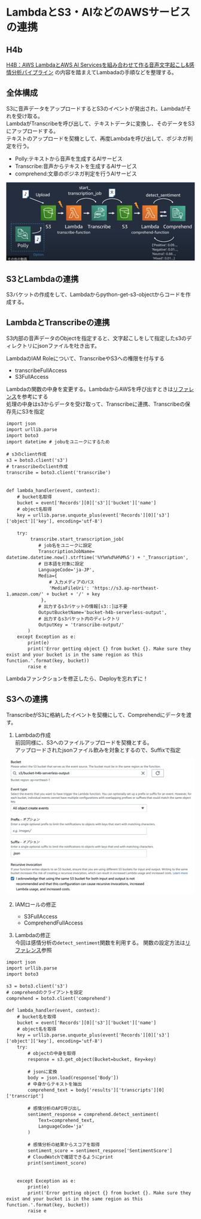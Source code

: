 
# LambdaとS3・AIなどのAWSサービスの連携
## H4b
[H4B：AWS LambdaとAWS AI Servicesを組み合わせて作る音声文字起こし&感情分析パイプライン](https://pages.awscloud.com/JAPAN-event-OE-Hands-on-for-Beginners-Serverless-3-2022-confirmation_772.html)
の内容を踏まえてLambadaの手順などを整理する。

## 全体構成
S3に音声データをアップロードするとS3のイベントが発出され、Lambdaがそれを受け取る。  
LambdaがTranscribeを呼び出して、テキストデータに変換し、そのデータをS3にアップロードする。  
テキストのアップロードを契機として、再度Lambdaを呼び出して、ポジネガ判定を行う。

- Polly:テキストから音声を生成するAIサービス
- Transcribe:音声からテキストを生成するAIサービス
- comprehend:文章のポジネガ判定を行うAIサービス


![](img/lambda_archie.png)

## S3とLambdaの連携
S3バケットの作成をして、Lambdaからpython-get-s3-objectからコードを作成する。


## LambdaとTranscribeの連携
S3内部の音声データのObjectを指定すると、文字起こしをして指定したs3のディレクトリにjsonファイルを吐き出す。

LambdaのIAM Roleについて、TranscribeやS3への権限を付与する
- transcribeFullAccess
- S3FullAccess

Lambdaの関数の中身を変更する。LambdaからAWSを呼び出すときは[リファレンス](https://boto3.amazonaws.com/v1/documentation/api/latest/reference/services/transcribe.html)を参考にする  
処理の中身はs3からデータを受け取って、Transcribeに連携、Transcribeの保存先にS3を指定
```
import json
import urllib.parse
import boto3
import datetime # jobuをユニークにするため

# s3のclient作成
s3 = boto3.client('s3')
# transcribeのclient作成
transcribe = boto3.client('transcribe')


def lambda_handler(event, context):
    # bucket名取得
    bucket = event['Records'][0]['s3']['bucket']['name']
    # object名取得
    key = urllib.parse.unquote_plus(event['Records'][0]['s3']['object']['key'], encoding='utf-8')
    
    try:
         transcribe.start_transcription_job(
            # job名をユニークに設定
            TranscriptionJobName= datetime.datetime.now().strftime('%Y%m%d%H%M%S') + '_Transcription',
            # 日本語を対象に設定
            LanguageCode='ja-JP',
            Media={
                # 入力メディアのパス
                'MediaFileUri': 'https://s3.ap-northeast-1.amazon.com/' + bucket + '/' + key
             },
            # 出力するs3バケットの情報[s3::]は不要
            OutputBucketName='bucket-h4b-serverless-output',
            # 出力するs3バケット内のディレクトリ
            OutputKey = 'transcribe-output/'
        )    
    except Exception as e:
        print(e)
        print('Error getting object {} from bucket {}. Make sure they exist and your bucket is in the same region as this function.'.format(key, bucket))
        raise e

```
Lambdaファンクションを修正したら、Deployを忘れずに！


## S3への連携
TranscribeがS3に格納したイベントを契機にして、Comprehendにデータを渡す。  


1. Lambdaの作成  
前回同様に、S3へのファイルアップロードを契機とする。  
アップロードされたjsonファイル飲みを対象とするので、Suffixで指定

![](img/lambda_comprehend.png)

2. IAMロールの修正
    - S3FullAccess
    - ComprehendFullAccess
   
3. Lambdaの修正  
今回は感情分析の`detect_sentiment`関数を利用する。
関数の設定方法は[リファレンス](https://boto3.amazonaws.com/v1/documentation/api/latest/reference/services/comprehend.html#Comprehend.Client.detect_sentiment)参照  


```
import json
import urllib.parse
import boto3

s3 = boto3.client('s3')
# comprehendのクライアントを設定
comprehend = boto3.client('comprehend')

def lambda_handler(event, context):
    # bucket名を取得
    bucket = event['Records'][0]['s3']['bucket']['name']
    # object名を取得
    key = urllib.parse.unquote_plus(event['Records'][0]['s3']['object']['key'], encoding='utf-8')
    try:
        # objectの中身を取得
        response = s3.get_object(Bucket=bucket, Key=key)
        
        # jsonに変換
        body = json.load(response['Body'])
        # 中身からテキストを抽出
        comprehend_text = body['results']['transcripts'][0]['transcript']
        
        # 感情分析のAPI呼び出し
        sentiment_response = comprehend.detect_sentiment(
            Text=comprehend_text,
            LanguageCode='ja'
        )
        
        # 感情分析の結果からスコアを取得
        sentiment_score = sentiment_response['SentimentScore']
        # CloudWatchで確認できるようにprint
        print(sentiment_score)
        
        
    except Exception as e:
        print(e)
        print('Error getting object {} from bucket {}. Make sure they exist and your bucket is in the same region as this function.'.format(key, bucket))
        raise e

```
